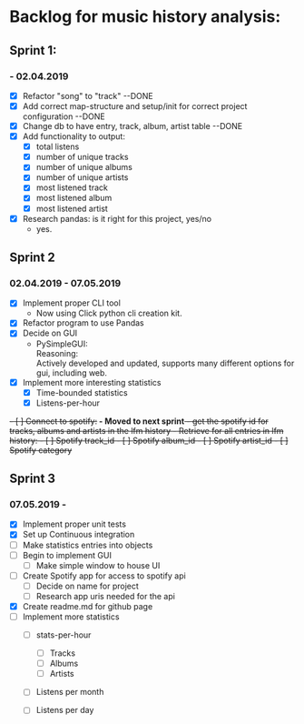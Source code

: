 # Backlog for music history analysis:


## Sprint 1:
### - 02.04.2019
- [x] Refactor "song" to "track" --DONE
- [x] Add correct map-structure and setup/init for correct project configuration --DONE
- [x] Change db to have entry, track, album, artist table --DONE
- [x] Add functionality to output:
    - [x] total listens
    - [x] number of unique tracks
    - [x] number of unique albums
    - [x] number of unique artists
    - [x] most listened track
    - [x] most listened album
    - [x] most listened artist
- [x] Research pandas: is it right for this project, yes/no
    - yes.
    
## Sprint 2
### 02.04.2019 - 07.05.2019
- [x] Implement proper CLI tool
    - Now using Click python cli creation kit.
- [x] Refactor program to use Pandas
- [x] Decide on GUI 
    - PySimpleGUI:<br>
    Reasoning:<br>
    Actively developed and updated, supports many different options for gui, including web.
- [x] Implement more interesting statistics
    - [x] Time-bounded statistics
    - [x] Listens-per-hour
<s>
- [ ] Connect to spotify:</s><b> - Moved to next sprint</b><s>
    - get the spotify id for tracks, albums and artists in the lfm history
    - Retrieve for all entries in lfm history:
        - [ ] Spotify track_id
        - [ ] Spotify album_id
        - [ ] Spotify artist_id
        - [ ] Spotify category
</s> 

## Sprint 3
### 07.05.2019 - 
- [x] Implement proper unit tests
- [x] Set up Continuous integration
- [ ] Make statistics entries into objects
- [ ] Begin to implement GUI
    - [ ] Make simple window to house UI
- [ ] Create Spotify app for access to spotify api
    - [ ] Decide on name for project
    - [ ] Research app uris needed for the api
- [x] Create readme.md for github page
- [ ] Implement more statistics
    - [ ] stats-per-hour
        - [ ] Tracks
        - [ ] Albums
        - [ ] Artists
    - [ ] Listens per month
    - [ ] Listens per day

